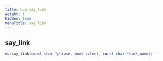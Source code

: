```yaml
---
title: Lua say_link
weight: 1
hidden: true
menuTitle: say_link
---
```

## say_link
```lua
eq:say_link(const char *phrase, bool silent, const char *link_name); -- std::string
```